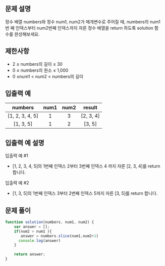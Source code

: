 ## 문제 설명
정수 배열 numbers와 정수 num1, num2가 매개변수로 주어질 때, numbers의 num1번 째 인덱스부터 num2번째 인덱스까지 자른 정수 배열을 return 하도록 solution 함수를 완성해보세요.

## 제한사항
- 2 ≤ numbers의 길이 ≤ 30
- 0 ≤ numbers의 원소 ≤ 1,000
- 0 ≤num1 < num2 < numbers의 길이
## 입출력 예
numbers|	num1|	num2	|result
:--:|:--:|:--:|:--:|
[1, 2, 3, 4, 5]	|1|	3|	[2, 3, 4]
[1, 3, 5]|	1|	2|	[3, 5]
## 입출력 예 설명
입출력 예 #1

- [1, 2, 3, 4, 5]의 1번째 인덱스 2부터 3번째 인덱스 4 까지 자른 [2, 3, 4]를 return 합니다.

입출력 예 #2

- [1, 3, 5]의 1번째 인덱스 3부터 2번째 인덱스 5까지 자른 [3, 5]를 return 합니다.

## 문제 풀이
```js
function solution(numbers, num1, num2) {
    var answer = [];
    if(num2 > num1 ){
       answer = numbers.slice(num1,num2+1)
      console.log(answer)
    }
  
    return answer;
}
```
